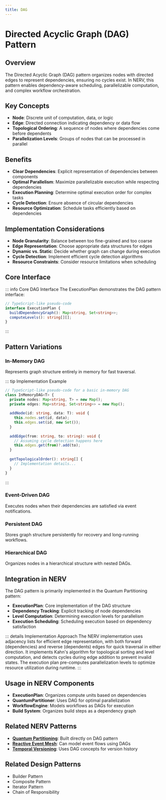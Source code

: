 ```yaml
---
title: DAG
---
```


# Directed Acyclic Graph (DAG) Pattern

## Overview

The Directed Acyclic Graph (DAG) pattern organizes nodes with directed edges to represent dependencies, ensuring no cycles exist. In NERV, this pattern enables dependency-aware scheduling, parallelizable computation, and complex workflow orchestration.

## Key Concepts

- **Node**: Discrete unit of computation, data, or logic
- **Edge**: Directed connection indicating dependency or data flow
- **Topological Ordering**: A sequence of nodes where dependencies come before dependents
- **Parallelization Levels**: Groups of nodes that can be processed in parallel

## Benefits

- **Clear Dependencies**: Explicit representation of dependencies between components
- **Optimal Parallelism**: Maximize parallelizable execution while respecting dependencies
- **Execution Planning**: Determine optimal execution order for complex tasks
- **Cycle Detection**: Ensure absence of circular dependencies
- **Resource Optimization**: Schedule tasks efficiently based on dependencies

## Implementation Considerations

- **Node Granularity**: Balance between too fine-grained and too coarse
- **Edge Representation**: Choose appropriate data structures for edges
- **Dynamic vs. Static**: Decide whether graph can change during execution
- **Cycle Detection**: Implement efficient cycle detection algorithms
- **Resource Constraints**: Consider resource limitations when scheduling

## Core Interface

::: info Core DAG Interface
The ExecutionPlan demonstrates the DAG pattern interface:

```typescript
// TypeScript-like pseudo-code
interface ExecutionPlan {
  buildDependencyGraph(): Map<string, Set<string>>;
  computeLevels(): string[][];
}
```
:::

## Pattern Variations

### In-Memory DAG

Represents graph structure entirely in memory for fast traversal.

::: tip Implementation Example
```typescript
// TypeScript-like pseudo-code for a basic in-memory DAG
class InMemoryDAG<T> {
  private nodes: Map<string, T> = new Map();
  private edges: Map<string, Set<string>> = new Map();
  
  addNode(id: string, data: T): void {
    this.nodes.set(id, data);
    this.edges.set(id, new Set());
  }
  
  addEdge(from: string, to: string): void {
    // Assuming cycle detection happens here
    this.edges.get(from)?.add(to);
  }
  
  getTopologicalOrder(): string[] {
    // Implementation details...
  }
}
```
:::

### Event-Driven DAG

Executes nodes when their dependencies are satisfied via event notifications.

### Persistent DAG

Stores graph structure persistently for recovery and long-running workflows.

### Hierarchical DAG

Organizes nodes in a hierarchical structure with nested DAGs.

## Integration in NERV

The DAG pattern is primarily implemented in the Quantum Partitioning pattern:

- **ExecutionPlan**: Core implementation of the DAG structure
- **Dependency Tracking**: Explicit tracking of node dependencies
- **Level Computation**: Determining execution levels for parallelism
- **Execution Scheduling**: Scheduling execution based on dependency satisfaction

::: details Implementation Approach
The NERV implementation uses adjacency lists for efficient edge representation, with both forward (dependencies) and reverse (dependents) edges for quick traversal in either direction. It implements Kahn's algorithm for topological sorting and level computation, and detects cycles during edge addition to prevent invalid states. The execution plan pre-computes parallelization levels to optimize resource utilization during runtime.
:::

## Usage in NERV Components

- **ExecutionPlan**: Organizes compute units based on dependencies
- **QuantumPartitioner**: Uses DAG for optimal parallelization
- **WorkflowEngine**: Models workflows as DAGs for execution
- **Build System**: Organizes build steps as a dependency graph

## Related NERV Patterns

- **[Quantum Partitioning](../patterns/quantum_partitioning.md)**: Built directly on DAG pattern
- **[Reactive Event Mesh](../patterns/reactive_event_mesh.md)**: Can model event flows using DAGs
- **[Temporal Versioning](../patterns/temporal_versioning.md)**: Uses DAG concepts for version history

## Related Design Patterns

- Builder Pattern
- Composite Pattern
- Iterator Pattern
- Chain of Responsibility